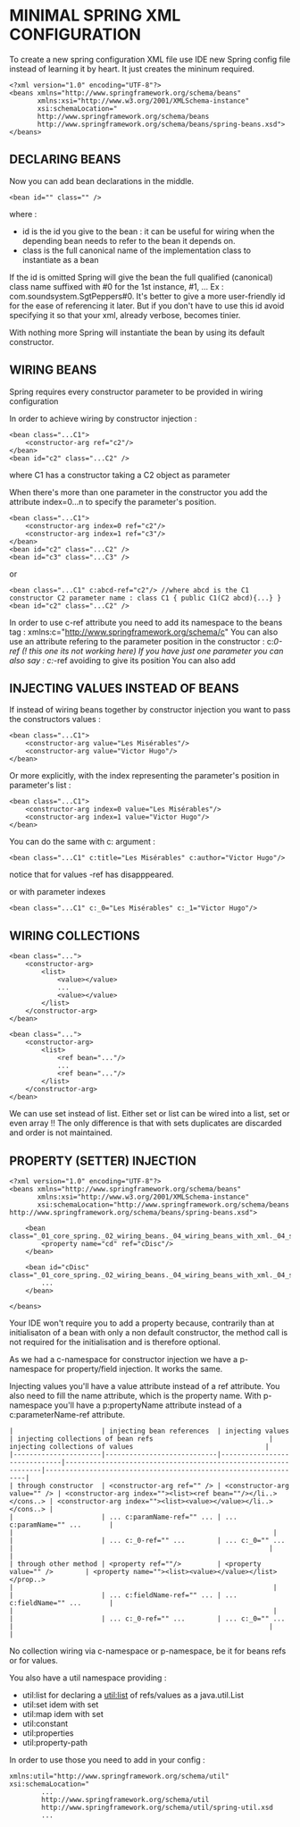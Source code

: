 # MINIMAL SPRING XML CONFIGURATION

To create a new spring configuration XML file use IDE new Spring config file instead of learning it by heart. It just creates the mininum required.
```
<?xml version="1.0" encoding="UTF-8"?>
<beans xmlns="http://www.springframework.org/schema/beans"
       xmlns:xsi="http://www.w3.org/2001/XMLSchema-instance"
       xsi:schemaLocation="
       http://www.springframework.org/schema/beans
       http://www.springframework.org/schema/beans/spring-beans.xsd">
</beans>
```
## DECLARING BEANS

Now you can add bean declarations in the middle.
```
<bean id="" class="" />
```
where :
* id is the id you give to the bean : it can be useful for wiring when the depending bean needs to refer to the bean it depends on.
* class is the full canonical name of the implementation class to instantiate as a bean

If the id is omitted Spring will give the bean the full qualified (canonical) class name suffixed with #0 for the 1st instance, #1, ...
Ex : com.soundsystem.SgtPeppers#0. It's better to give a more user-friendly id for the ease of referencing it later. But if you don't have to use this id avoid specifying it so that your xml, already verbose, becomes tinier.

With nothing more Spring will instantiate the bean by using its default constructor.

## WIRING BEANS

Spring requires every constructor parameter to be provided in wiring configuration 

In order to achieve wiring by constructor injection :
```
<bean class="...C1">
    <constructor-arg ref="c2"/>
</bean>
<bean id="c2" class="...C2" />
```
where C1 has a constructor taking a C2 object as parameter

When there's more than one parameter in the constructor you add the attribute index=0...n to specify the parameter's position.
```
<bean class="...C1">
    <constructor-arg index=0 ref="c2"/>
    <constructor-arg index=1 ref="c3"/>
</bean>
<bean id="c2" class="...C2" />
<bean id="c3" class="...C3" />
```
or 
```
<bean class="...C1" c:abcd-ref="c2"/> //where abcd is the C1 constructor C2 parameter name : class C1 { public C1(C2 abcd){...} }
<bean id="c2" class="...C2" />
```
In order to use c-ref attribute you need to add its namespace to the beans tag : xmlns:c="http://www.springframework.org/schema/c"
You can also use an attribute refering to the parameter position in the constructor : c:_0-ref
(! this one its not working here) If you have just one parameter you can also say : c:_-ref avoiding to give its position
You can also add 

## INJECTING VALUES INSTEAD OF BEANS

If instead of wiring beans together by constructor injection you want to pass the constructors values :
```
<bean class="...C1">
    <constructor-arg value="Les Misérables"/>
    <constructor-arg value="Victor Hugo"/>
</bean>
```
Or more explicitly, with the index representing the parameter's position in parameter's list :
```
<bean class="...C1">
    <constructor-arg index=0 value="Les Misérables"/>
    <constructor-arg index=1 value="Victor Hugo"/>
</bean>
```
You can do the same with c: argument :
```
<bean class="...C1" c:title="Les Misérables" c:author="Victor Hugo"/>
```
notice that for values -ref has disapppeared.

or with parameter indexes
```
<bean class="...C1" c:_0="Les Misérables" c:_1="Victor Hugo"/>
```
## WIRING COLLECTIONS

```
<bean class="...">
    <constructor-arg>
        <list>
            <value></value>
            ...
            <value></value>
        </list>
    </constructor-arg>
</bean>
```
```
<bean class="...">
    <constructor-arg>
        <list>
            <ref bean="..."/>
            ...
            <ref bean="..."/>
        </list>
    </constructor-arg>
</bean>
```
We can use set instead of list.
Either set or list can be wired into a list, set or even array !! The only difference is that with sets duplicates are discarded and order is not maintained.

## PROPERTY (SETTER) INJECTION

```
<?xml version="1.0" encoding="UTF-8"?>
<beans xmlns="http://www.springframework.org/schema/beans"
       xmlns:xsi="http://www.w3.org/2001/XMLSchema-instance"
       xsi:schemaLocation="http://www.springframework.org/schema/beans http://www.springframework.org/schema/beans/spring-beans.xsd">

    <bean class="_01_core_spring._02_wiring_beans._04_wiring_beans_with_xml._04_setting_properties._01_CHOOSING_BETWEEN_CONSTRUCTOR_INJECTION_AND_PROPERTY_INJECTION.CDPlayer">
        <property name="cd" ref="cDisc"/>
    </bean>

    <bean id="cDisc" class="_01_core_spring._02_wiring_beans._04_wiring_beans_with_xml._04_setting_properties._01_CHOOSING_BETWEEN_CONSTRUCTOR_INJECTION_AND_PROPERTY_INJECTION.CompactDisc">
        ...
    </bean>

</beans>
```
Your IDE won't require you to add a property because, contrarily than at initialisaton of a bean with only a non default constructor, the method call is not required for the initialisation and is therefore optional.

As we had a c-namespace for constructor injection we have a p-namespace for property/field injection. It works the same.

Injecting values you'll have a value attribute instead of a ref attribute. You also need to fill the name attribute, which is the property name.
With p-namespace you'll have a p:propertyName attribute instead of a c:parameterName-ref attribute.
```
|                      | injecting bean references  | injecting values             | injecting collections of bean refs                             | injecting collections of values                                 |
|----------------------|----------------------------|------------------------------|----------------------------------------------------------------|-----------------------------------------------------------------|
| through constructor  | <constructor-arg ref="" /> | <constructor-arg value="" /> | <constructor-arg index=""><list><ref bean=""/></li..></cons..> | <constructor-arg index=""><list><value></value></li..></cons..> |
|                      | ... c:paramName-ref="" ... | ... c:paramName="" ...       |                                                                |                                                                 |
|                      | ... c:_0-ref="" ...        | ... c:_0="" ...              |                                                                |                                                                 |
| through other method | <property ref=""/>         | <property value="" />        | <property name=""><list><value></value></list></prop..>                                                                |                                                                 |
|                      | ... c:fieldName-ref="" ... | ... c:fieldName="" ...       |                                                                |                                                                 |
|                      | ... c:_0-ref="" ...        | ... c:_0="" ...              |                                                                |                                                                 |
```
No collection wiring via c-namespace or p-namespace, be it for beans refs or for values.

You also have a util namespace providing :
* util:list for declaring a <util:list> of refs/values as a java.util.List
* util:set idem with set
* util:map idem with set
* util:constant
* util:properties
* util:property-path

In order to use those you need to add in your config :
```
xmlns:util="http://www.springframework.org/schema/util"
xsi:schemaLocation="
        ...
        http://www.springframework.org/schema/util
        http://www.springframework.org/schema/util/spring-util.xsd
        ...
```
